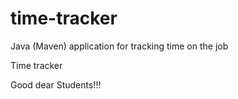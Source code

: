 # time-tracker
Java (Maven) application for tracking time on the job

Time tracker

Good dear Students!!!
